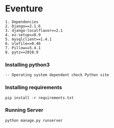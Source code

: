 # Eventure
~~~
1. Dependencies
2. Django==2.1.6
3. django-localflavor==2.1
4. ez-setup==0.9
5. mysqlclient==1.4.1
6. olefile==0.46
7. Pillow==5.4.1
8. pytz==2018.9
~~~
### Installing python3
~~~
-- Operating system dependent check Python site
~~~

### Installing requirements
~~~
pip install -r requirements.txt
~~~

### Running Server
~~~
python manage.py runserver
~~~
